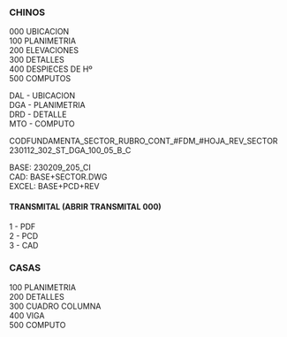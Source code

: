  ### CHINOS  
 
 000 UBICACION  
 100 PLANIMETRIA  
 200 ELEVACIONES  
 300 DETALLES  
 400 DESPIECES DE Hº  
 500 COMPUTOS  

 DAL - UBICACION  
 DGA - PLANIMETRIA  
 DRD - DETALLE  
 MTO - COMPUTO  


CODFUNDAMENTA_SECTOR_RUBRO_CONT_#FDM_#HOJA_REV_SECTOR  
 230112_302_ST_DGA_100_05_B_C  

 BASE: 230209_205_CI   
 CAD: BASE+SECTOR.DWG  
 EXCEL: BASE+PCD+REV  

 #### TRANSMITAL (ABRIR TRANSMITAL 000) 

1 - PDF  
2 - PCD  
3 - CAD  
  

 ### CASAS 
 100 PLANIMETRIA  
 200 DETALLES  
 300 CUADRO COLUMNA  
 400 VIGA  
 500 COMPUTO  
